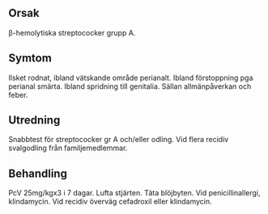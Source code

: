 ## Orsak

β-hemolytiska streptococker grupp A.

## Symtom

Ilsket rodnat, ibland vätskande område perianalt. Ibland förstoppning pga perianal smärta. Ibland spridning till genitalia. Sällan allmänpåverkan och feber.

## Utredning

Snabbtest för streptococker gr A och/eller odling. Vid flera recidiv svalgodling från familjemedlemmar.

## Behandling

PcV 25mg/kgx3 i 7 dagar. Lufta stjärten. Täta blöjbyten. Vid penicillinallergi, klindamycin. Vid recidiv överväg cefadroxil eller klindamycin.

